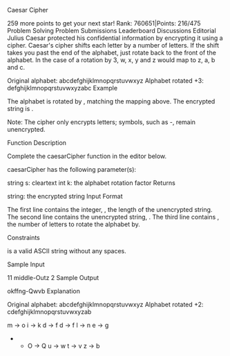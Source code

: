 Caesar Cipher

259 more points to get your next star!
Rank: 760651|Points: 216/475
Problem Solving
Problem
Submissions
Leaderboard
Discussions
Editorial
Julius Caesar protected his confidential information by encrypting it using a cipher. Caesar's cipher shifts each letter by a number of letters. If the shift takes you past the end of the alphabet, just rotate back to the front of the alphabet. In the case of a rotation by 3, w, x, y and z would map to z, a, b and c.

Original alphabet: abcdefghijklmnopqrstuvwxyz
Alphabet rotated +3: defghijklmnopqrstuvwxyzabc
Example

The alphabet is rotated by , matching the mapping above. The encrypted string is .

Note: The cipher only encrypts letters; symbols, such as -, remain unencrypted.

Function Description

Complete the caesarCipher function in the editor below.

caesarCipher has the following parameter(s):

string s: cleartext
int k: the alphabet rotation factor
Returns

string: the encrypted string
Input Format

The first line contains the integer, , the length of the unencrypted string.
The second line contains the unencrypted string, .
The third line contains , the number of letters to rotate the alphabet by.

Constraints

is a valid ASCII string without any spaces.

Sample Input

11
middle-Outz
2
Sample Output

okffng-Qwvb
Explanation

Original alphabet: abcdefghijklmnopqrstuvwxyz
Alphabet rotated +2: cdefghijklmnopqrstuvwxyzab

m -> o
i -> k
d -> f
d -> f
l -> n
e -> g

- - O -> Q
    u -> w
    t -> v
    z -> b
